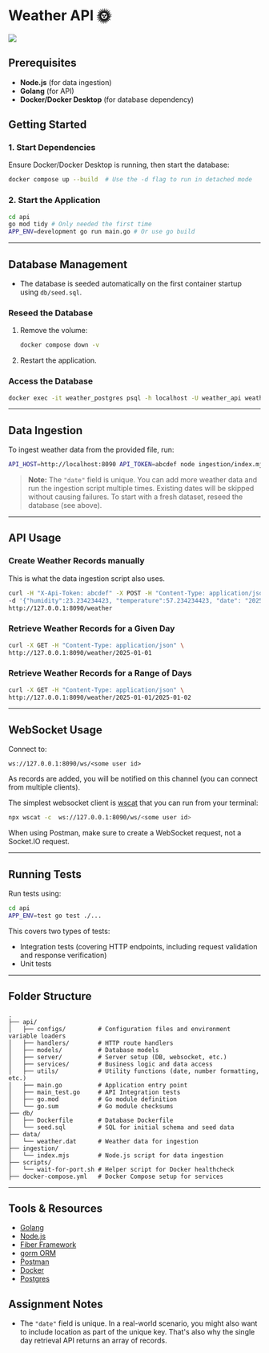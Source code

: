 # Weather API 🌞

<img src="https://mermaid.ink/svg/pako:eNptU1tv2jAU_ivWeeokaLisAfxQaUDXddJW1lBVmngxziH1IHZ27KjtEP99DiZFhPohir_LOedz4i1IkyJwsPi3RC1xqkRGIl9o5lchyCmpCqEde7RI5-idztA6ZXQiSRWOCcumwokjzgJx7vwyu6vUTyjcM9J-e3Froq9qifTpXD4d17WXwiK7mBnrMkL7gfQJl4mRa3STjULtQpcDxAIWTOHZkLevr_0snE2M1ii9Mqiq-J5q5OXsodRM1WCkdIqvl_kfG0wNdV16dp_MWfQSkgelxz07HXPv8Z0cO7CMUBpKg2g6btclklJKtDa6ITInJRppOBuTEakU1h1VH-X4Np_PTqtGyVoVVfyTA9h3v705zh_xFZmcGWogEXemme1XifTWiGbPsj2gK0mf0oexqyE4-57c__S0LYw_q2o-aEFGKgXuqMQW5Ei5qLawrdwL8O1yXAD3r6mg9QIWeuc9_m_5bUxe28iU2TPwldhYvyuLVLj6OryjhP4L08SU2gHvx919EeBbeAXe7lx2qtUbXcWjQdyNO8PuoPd5eNWCN-A12R8MOvGoO-qPenGvO9y14N9-Bl1uNi3AVDlDP8KdlEavVAa7_xyFMCM">

## Prerequisites

- **Node.js** (for data ingestion)
- **Golang** (for API)
- **Docker/Docker Desktop** (for database dependency)

## Getting Started

### 1. Start Dependencies

Ensure Docker/Docker Desktop is running, then start the database:

```bash
docker compose up --build  # Use the -d flag to run in detached mode
```

### 2. Start the Application

```bash
cd api
go mod tidy # Only needed the first time
APP_ENV=development go run main.go # Or use go build
```

---

## Database Management

- The database is seeded automatically on the first container startup using `db/seed.sql`.

### Reseed the Database

1. Remove the volume:
    ```bash
    docker compose down -v
    ```
2. Restart the application.

### Access the Database

```bash
docker exec -it weather_postgres psql -h localhost -U weather_api weather
```

---

## Data Ingestion

To ingest weather data from the provided file, run:

```bash
API_HOST=http://localhost:8090 API_TOKEN=abcdef node ingestion/index.mjs
```

> **Note:** The `"date"` field is unique. You can add more weather data and run the ingestion script multiple times. Existing dates will be skipped without causing failures. To start with a fresh dataset, reseed the database (see above).

---

## API Usage

### Create Weather Records manually

This is what the data ingestion script also uses.

```bash
curl -H "X-Api-Token: abcdef" -X POST -H "Content-Type: application/json" \
-d '{"humidity":23.234234423, "temperature":57.234234423, "date": "2025-01-01"}' \
http://127.0.0.1:8090/weather
```

### Retrieve Weather Records for a Given Day

```bash
curl -X GET -H "Content-Type: application/json" \
http://127.0.0.1:8090/weather/2025-01-01
```

### Retrieve Weather Records for a Range of Days

```bash
curl -X GET -H "Content-Type: application/json" \
http://127.0.0.1:8090/weather/2025-01-01/2025-01-02
```

---

## WebSocket Usage

Connect to:
  ```
  ws://127.0.0.1:8090/ws/<some user id>
  ```
As records are added, you will be notified on this channel (you can connect from multiple clients).

The simplest websocket client is [wscat](https://github.com/websockets/wscat) that you can run from your terminal:

```bash
npx wscat -c  ws://127.0.0.1:8090/ws/<some user id>
```

When using Postman, make sure to create a WebSocket request, not a Socket.IO request.

---

## Running Tests

Run tests using:

```bash
cd api
APP_ENV=test go test ./...
```

This covers two types of tests:
- Integration tests (covering HTTP endpoints, including request validation and response verification)
- Unit tests

---

## Folder Structure

```
.
├── api/
│   ├── configs/         # Configuration files and environment variable loaders
│   ├── handlers/        # HTTP route handlers
│   ├── models/          # Database models
│   ├── server/          # Server setup (DB, websocket, etc.)
│   ├── services/        # Business logic and data access
│   ├── utils/           # Utility functions (date, number formatting, etc.)
│   ├── main.go          # Application entry point
│   ├── main_test.go     # API Integration tests
│   ├── go.mod           # Go module definition
│   └── go.sum           # Go module checksums
├── db/
│   ├── Dockerfile       # Database Dockerfile
│   └── seed.sql         # SQL for initial schema and seed data
├── data/
│   └── weather.dat      # Weather data for ingestion
├── ingestion/
│   └── index.mjs        # Node.js script for data ingestion
├── scripts/
│   └── wait-for-port.sh # Helper script for Docker healthcheck
├── docker-compose.yml   # Docker Compose setup for services
```

---

## Tools & Resources

- [Golang](https://go.dev/)
- [Node.js](https://nodejs.org/en)
- [Fiber Framework](https://docs.gofiber.io/)
- [gorm ORM](https://gorm.io/)
- [Postman](https://www.postman.com/downloads/)
- [Docker](https://www.docker.com/)
- [Postgres](https://www.postgresql.org/)

## Assignment Notes

- The `"date"` field is unique. In a real-world scenario, you might also want to include location as part of the unique key. That's also why the single day retrieval API returns an array of records.
